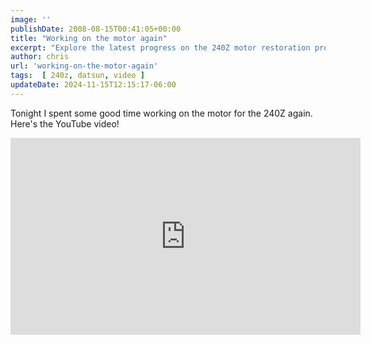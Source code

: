 ```yaml
---
image: ''
publishDate: 2008-08-15T00:41:05+00:00
title: "Working on the motor again"
excerpt: "Explore the latest progress on the 240Z motor restoration project in this insightful YouTube video."
author: chris
url: 'working-on-the-motor-again'
tags:  [ 240z, datsun, video ] 
updateDate: 2024-11-15T12:15:17-06:00
---
```


Tonight I spent some good time working on the motor for the 240Z again. Here's the YouTube video!

<iframe width="560" height="315" src="https://www.youtube.com/embed/xGsn6qp57xw?si=Bz7JS-Pec2GNYFqY" title="YouTube video player" frameborder="0" allow="accelerometer; autoplay; clipboard-write; encrypted-media; gyroscope; picture-in-picture; web-share" referrerpolicy="strict-origin-when-cross-origin" allowfullscreen></iframe>
